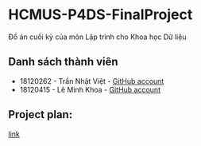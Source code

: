# HCMUS-P4DS-FinalProject

Đồ án cuối kỳ của môn Lập trình cho Khoa học Dữ liệu

## Danh sách thành viên
* 18120262 - Trần Nhật Việt - [GitHub account](https://github.com/vietxb0911)
* 18120415 - Lê Minh Khoa - [GitHub account](https://github.com/ktncktnc)

## Project plan: 
[link](https://docs.google.com/spreadsheets/d/1g5RViLP4NiCipzlRZYY9Ydemupyev_kTcHOuXsU08aA/edit?usp=sharing)
